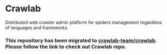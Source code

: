 # Crawlab
Distributed web crawler admin platform for spiders management regardless of languages and frameworks.

### This repository has been migrated to [crawlab-team/crawlab](https://github.com/crawlab-team/crawlab). Please follow the link to check out Crawlab repo.
